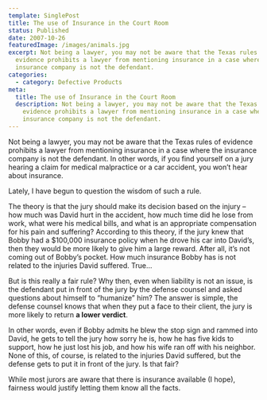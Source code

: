 ```yaml
---
template: SinglePost
title: The use of Insurance in the Court Room
status: Published
date: 2007-10-26
featuredImage: /images/animals.jpg
excerpt: Not being a lawyer, you may not be aware that the Texas rules of
  evidence prohibits a lawyer from mentioning insurance in a case where the
  insurance company is not the defendant.
categories:
  - category: Defective Products
meta:
  title: The use of Insurance in the Court Room
  description: Not being a lawyer, you may not be aware that the Texas rules of
    evidence prohibits a lawyer from mentioning insurance in a case where the
    insurance company is not the defendant.
---
```

<!--StartFragment-->

Not being a lawyer, you may not be aware that the Texas rules of evidence prohibits a lawyer from mentioning insurance in a case where the insurance company is not the defendant. In other words, if you find yourself on a jury hearing a claim for medical malpractice or a car accident, you won’t hear about insurance.

Lately, I have begun to question the wisdom of such a rule.

The theory is that the jury should make its decision based on the injury – how much was David hurt in the accident, how much time did he lose from work, what were his medical bills, and what is an appropriate compensation for his pain and suffering? According to this theory, if the jury knew that Bobby had a $100,000 insurance policy when he drove his car into David’s, then they would be more likely to give him a large reward. After all, it’s not coming out of Bobby’s pocket. How much insurance Bobby has is not related to the injuries David suffered. True…

But is this really a fair rule? Why then, even when liability is not an issue, is the defendant put in front of the jury by the defense counsel and asked questions about himself to “humanize” him? The answer is simple, the defense counsel knows that when they put a face to their client, the jury is more likely to return **a lower verdict**.

In other words, even if Bobby admits he blew the stop sign and rammed into David, he gets to tell the jury how sorry he is, how he has five kids to support, how he just lost his job, and how his wife ran off with his neighbor. None of this, of course, is related to the injuries David suffered, but the defense gets to put it in front of the jury. Is that fair?

While most jurors are aware that there is insurance available (I hope), fairness would justify letting them know all the facts.

<!--EndFragment-->